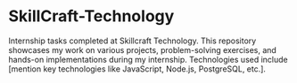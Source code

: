 # SkillCraft-Technology
Internship tasks completed at Skillcraft Technology. This repository showcases my work on various projects, problem-solving exercises, and hands-on implementations during my internship. Technologies used include [mention key technologies like JavaScript, Node.js, PostgreSQL, etc.].
